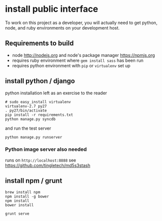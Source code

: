 # install public interface

To work on this project as a developer, you will actually need to
get python, node, and ruby environments on your development host.

## Requirements to build

 * node http://nodejs.org and node's package manager https://npmjs.org
 * requires ruby environment where `gem install sass` has been run
 * requires python environment with `pip` or `virtualenv` set up

## install python / django

python installation left as an exercise to the reader

```
# sudo easy_install virtualenv
virtualenv-2.7 py27
. py27/bin/activate
pip install -r requirements.txt
python manage.py syncdb
```

and run the test server

```
python manage.py runserver
```

### Python image server also needed

runs on `http://localhost:8888` see https://github.com/tingletech/md5s3stash

## install npm / grunt

```
brew install npm
npm install -g bower
npm install
bower install
```

```
grunt serve
```

